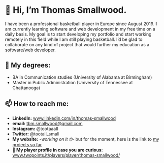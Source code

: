 <h1>👋 Hi, I’m Thomas Smallwood.</h1>

I have been a professional basketball player in Europe since August 2019. 
I am currently learning software and web development in my free time on a daily basis. 
My goal is to start developing my portfolio and start working remotely in this field while I am still playing basketball. 
I’d be glad to collaborate on any kind of project that would further my education as a software/web developer.

<h2>📜 My degrees:</h2>

  - BA in Communication studies (University of Alabama at Birmingham)
  - Master in Public Administration (University of Tennessee at Chattanooga)
 
 
<h2>📫 How to reach me:</h2>

  - <strong>LinkedIn:</strong> www.linkedin.com/in/thomas-smallwood
  - <strong>email:</strong> tbm.smallwood@gmail.com
  - <strong>Instagram:</strong> @tootaaall
  - <strong>Twitter:</strong> @tootall_small
  - <strong>My website:</strong> <em>-working on it 🤓-</em> but for the moment, here is the link to <a href="https://tsmalls33.github.io">my projects so far</a>
  - <strong>🏀 My player profile in case you are curious:</strong> www.twopoints.it/players/player/thomas-smallwood/
  

